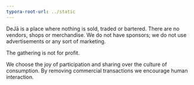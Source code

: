 ```yaml
---
typora-root-url: ../static
---
```


DeJā is a place where nothing is sold, traded or bartered.  There are no vendors, shops or merchandise.  We do not have sponsors; we do not use advertisements or any sort of marketing.

The gathering is not for profit.

We choose the joy of participation and sharing over the culture of consumption.  By removing commercial transactions we encourage human interaction.

